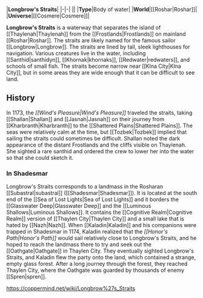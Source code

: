 |**Longbrow's Straits**|
|-|-|
||
|**Type**|Body of water|
|**World**|[[Roshar\|Roshar]]|
|**Universe**|[[Cosmere\|Cosmere]]|

**Longbrow's Straits** is a waterway that separates the island of [[Thaylenah\|Thaylenah]] from the [[Frostlands\|Frostlands]] on mainland [[Roshar\|Roshar]]. The straits are likely named for the famous sailor [[Longbrow\|Longbrow]].
The straits are lined by tall, sleek lighthouses for navigation. Various creatures live in the water, including [[Santhid\|santhidyn]], [[Khornak\|khornaks]], [[Redwater\|redwaters]], and schools of small fish. The straits become narrow near [[Klna City\|Klna City]], but in some areas they are wide enough that it can be difficult to see land.

## History
In 1173, the *[[Wind's Pleasure\|Wind's Pleasure]]* traveled the straits, taking [[Shallan\|Shallan]] and [[Jasnah\|Jasnah]] on their journey from [[Kharbranth\|Kharbranth]] to the [[Shattered Plains\|Shattered Plains]]. The seas were relatively calm at the time, but [[Tozbek\|Tozbek]] implied that sailing the straits could sometimes be difficult. Shallan noted the dark appearance of the distant Frostlands and the cliffs visible on Thaylenah. She sighted a rare santhid and ordered the crew to lower her into the water so that she could sketch it.

### In Shadesmar
Longbrow's Straits corresponds to a landmass in the Rosharan [[Subastral\|subastral]] ([[Shadesmar\|Shadesmar]]). It is located at the south end of the [[Sea of Lost Lights\|Sea of Lost Lights]] and it borders the [[Glasswater Deep\|Glasswater Deep]] and the [[Luminous Shallows\|Luminous Shallows]]. It contains the [[Cognitive Realm\|Cognitive Realm]] version of [[Thaylen City\|Thaylen City]] and a small lake that is hated by [[Nazh\|Nazh]].
When [[Kaladin\|Kaladin]] and his companions were trapped in Shadesmar in 1174, Kaladin realized that the *[[Honor's Path\|Honor's Path]]* would sail relatively close to Longbrow's Straits, and he hoped to reach the landmass there to try and seek out the [[Oathgate\|Oathgate]] in Thaylen City. They eventually sighted Longbrow's Straits, and Kaladin flew the party onto the land, which contained a strange, empty glass forest. After a long journey through the forest, they reached Thaylen City, where the Oathgate was guarded by thousands of enemy [[Spren\|spren]].



https://coppermind.net/wiki/Longbrow%27s_Straits